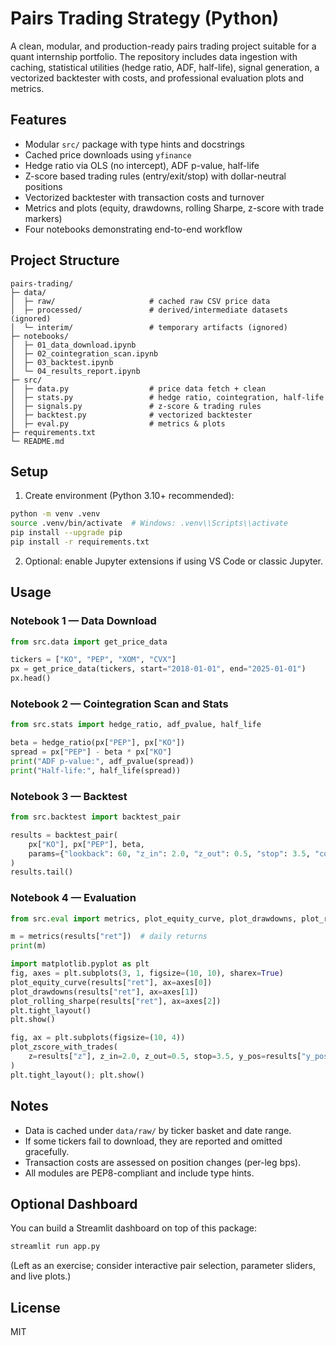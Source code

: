 # Pairs Trading Strategy (Python)

A clean, modular, and production-ready pairs trading project suitable for a quant internship portfolio. The repository includes data ingestion with caching, statistical utilities (hedge ratio, ADF, half-life), signal generation, a vectorized backtester with costs, and professional evaluation plots and metrics.

## Features
- Modular `src/` package with type hints and docstrings
- Cached price downloads using `yfinance`
- Hedge ratio via OLS (no intercept), ADF p-value, half-life
- Z-score based trading rules (entry/exit/stop) with dollar-neutral positions
- Vectorized backtester with transaction costs and turnover
- Metrics and plots (equity, drawdowns, rolling Sharpe, z-score with trade markers)
- Four notebooks demonstrating end-to-end workflow

## Project Structure
```
pairs-trading/
├─ data/
│  ├─ raw/                     # cached raw CSV price data
│  ├─ processed/               # derived/intermediate datasets (ignored)
│  └─ interim/                 # temporary artifacts (ignored)
├─ notebooks/
│  ├─ 01_data_download.ipynb
│  ├─ 02_cointegration_scan.ipynb
│  ├─ 03_backtest.ipynb
│  └─ 04_results_report.ipynb
├─ src/
│  ├─ data.py                  # price data fetch + clean
│  ├─ stats.py                 # hedge ratio, cointegration, half-life
│  ├─ signals.py               # z-score & trading rules
│  ├─ backtest.py              # vectorized backtester
│  ├─ eval.py                  # metrics & plots
├─ requirements.txt
└─ README.md
```

## Setup
1. Create environment (Python 3.10+ recommended):
```bash
python -m venv .venv
source .venv/bin/activate  # Windows: .venv\\Scripts\\activate
pip install --upgrade pip
pip install -r requirements.txt
```

2. Optional: enable Jupyter extensions if using VS Code or classic Jupyter.

## Usage
### Notebook 1 — Data Download
```python
from src.data import get_price_data

tickers = ["KO", "PEP", "XOM", "CVX"]
px = get_price_data(tickers, start="2018-01-01", end="2025-01-01")
px.head()
```

### Notebook 2 — Cointegration Scan and Stats
```python
from src.stats import hedge_ratio, adf_pvalue, half_life

beta = hedge_ratio(px["PEP"], px["KO"])
spread = px["PEP"] - beta * px["KO"]
print("ADF p-value:", adf_pvalue(spread))
print("Half-life:", half_life(spread))
```

### Notebook 3 — Backtest
```python
from src.backtest import backtest_pair

results = backtest_pair(
	px["KO"], px["PEP"], beta,
	params={"lookback": 60, "z_in": 2.0, "z_out": 0.5, "stop": 3.5, "cost_bps": 2.0}
)
results.tail()
```

### Notebook 4 — Evaluation
```python
from src.eval import metrics, plot_equity_curve, plot_drawdowns, plot_rolling_sharpe, plot_zscore_with_trades

m = metrics(results["ret"])  # daily returns
print(m)

import matplotlib.pyplot as plt
fig, axes = plt.subplots(3, 1, figsize=(10, 10), sharex=True)
plot_equity_curve(results["ret"], ax=axes[0])
plot_drawdowns(results["ret"], ax=axes[1])
plot_rolling_sharpe(results["ret"], ax=axes[2])
plt.tight_layout()
plt.show()

fig, ax = plt.subplots(figsize=(10, 4))
plot_zscore_with_trades(
	z=results["z"], z_in=2.0, z_out=0.5, stop=3.5, y_pos=results["y_pos"], ax=ax
)
plt.tight_layout(); plt.show()
```

## Notes
- Data is cached under `data/raw/` by ticker basket and date range.
- If some tickers fail to download, they are reported and omitted gracefully.
- Transaction costs are assessed on position changes (per-leg bps).
- All modules are PEP8-compliant and include type hints.

## Optional Dashboard
You can build a Streamlit dashboard on top of this package:
```bash
streamlit run app.py
```
(Left as an exercise; consider interactive pair selection, parameter sliders, and live plots.)

## License
MIT
